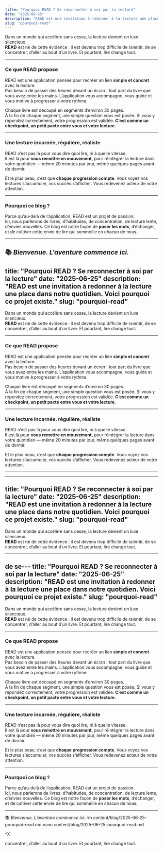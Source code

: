```yaml
---
title: "Pourquoi READ ? Se reconnecter à soi par la lecture"
date: "2025-06-25"
description: "READ est une invitation à redonner à la lecture une place dans notre quotidien. Voici pourquoi ce projet existe."
slug: "pourquoi-read"
---
```


Dans un monde qui accélère sans cesse, la lecture devient un luxe silencieux.  
**READ** est né de cette évidence : il est devenu trop difficile de ralentir, de se concentrer, d’aller au bout d’un livre. Et pourtant, lire change tout.

---

### Ce que READ propose

READ est une application pensée pour recréer un lien **simple et concret** avec la lecture.  
Pas besoin de passer des heures devant un écran : tout part du livre que vous avez entre les mains. L’application vous accompagne, vous guide et vous motive à progresser à votre rythme.

Chaque livre est découpé en segments d’environ 30 pages.  
À la fin de chaque segment, une simple question vous est posée. Si vous y répondez correctement, votre progression est validée. **C’est comme un checkpoint, un petit pacte entre vous et votre lecture.**

---

### Une lecture incarnée, régulière, réaliste

READ n’est pas là pour vous dire quoi lire, ni à quelle vitesse.  
Il est là pour **vous remettre en mouvement**, pour réintégrer la lecture dans votre quotidien — même 20 minutes par jour, même quelques pages avant de dormir.

Et le plus beau, c’est que **chaque progression compte**. Vous voyez vos lectures s’accumuler, vos succès s’afficher. Vous redevenez acteur de votre attention.

---

### Pourquoi ce blog ?

Parce qu’au-delà de l’application, READ est un projet de passion.  
Ici, nous parlerons de livres, d’habitudes, de concentration, de lecture lente, d’envies nouvelles. Ce blog est notre façon de **poser les mots**, d’échanger, et de cultiver cette envie de lire qui sommeille en chacun de nous.

---

📚 *Bienvenue. L’aventure commence ici.*
---
title: "Pourquoi READ ? Se reconnecter à soi par la lecture"
date: "2025-06-25"
description: "READ est une invitation à redonner à la lecture une place dans notre quotidien. Voici pourquoi ce projet existe."
slug: "pourquoi-read"
---

Dans un monde qui accélère sans cesse, la lecture devient un luxe silencieux.  
**READ** est né de cette évidence : il est devenu trop difficile de ralentir, de se concentrer, d’aller au bout d’un livre. Et pourtant, lire change tout.

---

### Ce que READ propose

READ est une application pensée pour recréer un lien **simple et concret** avec la lecture.  
Pas besoin de passer des heures devant un écran : tout part du livre que vous avez entre les mains. L’application vous accompagne, vous guide et vous motive à progresser à votre rythme.

Chaque livre est découpé en segments d’environ 30 pages.  
À la fin de chaque segment, une simple question vous est posée. Si vous y répondez correctement, votre progression est validée. **C’est comme un checkpoint, un petit pacte entre vous et votre lecture.**

---

### Une lecture incarnée, régulière, réaliste

READ n’est pas là pour vous dire quoi lire, ni à quelle vitesse.  
Il est là pour **vous remettre en mouvement**, pour réintégrer la lecture dans votre quotidien — même 20 minutes par jour, même quelques pages avant de dormir.

Et le plus beau, c’est que **chaque progression compte**. Vous voyez vos lectures s’accumuler, vos succès s’afficher. Vous redevenez acteur de votre attention.

---

---
title: "Pourquoi READ ? Se reconnecter à soi par la lecture"
date: "2025-06-25"
description: "READ est une invitation à redonner à la lecture une place dans notre quotidien. Voici pourquoi ce projet existe."
slug: "pourquoi-read"
---

Dans un monde qui accélère sans cesse, la lecture devient un luxe silencieux.  
**READ** est né de cette évidence : il est devenu trop difficile de ralentir, de se concentrer, d’aller au bout d’un livre. Et pourtant, lire change tout.

---
 de se---
title: "Pourquoi READ ? Se reconnecter à soi par la lecture"
date: "2025-06-25"
description: "READ est une invitation à redonner à la lecture une place dans notre quotidien. Voici pourquoi ce projet existe."
slug: "pourquoi-read"
---

Dans un monde qui accélère sans cesse, la lecture devient un luxe silencieux.  
**READ** est né de cette évidence : il est devenu trop difficile de ralentir, de se concentrer, d’aller au bout d’un livre. Et pourtant, lire change tout.

---

### Ce que READ propose

READ est une application pensée pour recréer un lien **simple et concret** avec la lecture.  
Pas besoin de passer des heures devant un écran : tout part du livre que vous avez entre les mains. L’application vous accompagne, vous guide et vous motive à progresser à votre rythme.

Chaque livre est découpé en segments d’environ 30 pages.  
À la fin de chaque segment, une simple question vous est posée. Si vous y répondez correctement, votre progression est validée. **C’est comme un checkpoint, un petit pacte entre vous et votre lecture.**

---

### Une lecture incarnée, régulière, réaliste

READ n’est pas là pour vous dire quoi lire, ni à quelle vitesse.  
Il est là pour **vous remettre en mouvement**, pour réintégrer la lecture dans votre quotidien — même 20 minutes par jour, même quelques pages avant de dormir.

Et le plus beau, c’est que **chaque progression compte**. Vous voyez vos lectures s’accumuler, vos succès s’afficher. Vous redevenez acteur de votre attention.

---

### Pourquoi ce blog ?

Parce qu’au-delà de l’application, READ est un projet de passion.  
Ici, nous parlerons de livres, d’habitudes, de concentration, de lecture lente, d’envies nouvelles. Ce blog est notre façon de **poser les mots**, d’échanger, et de cultiver cette envie de lire qui sommeille en chacun de nous.

---

📚 *Bienvenue. L’aventure commence ici.*
rm content/blog/2025-06-25-pourquoi-read.md
nano content/blog/2025-06-25-pourquoi-read.md

^X


 concentrer, d’aller au bout d’un livre. Et pourtant, lire change tout.
